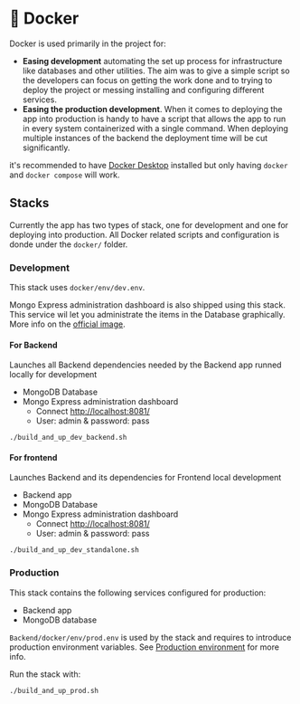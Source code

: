 # 🐋 Docker

Docker is used primarily in the project for:

- **Easing development** automating the set up process for infrastructure like databases and other utilities. The aim was to give a simple script so the developers can focus on getting the work done and to trying to deploy the project or messing installing and configuring different services.
- **Easing the production development**. When it comes to deploying the app into production is handy to have a script that allows the app to run in every system containerized with a single command. When deploying multiple instances of the backend the deployment time will be cut significantly.

it's recommended to have [Docker Desktop](https://www.docker.com/products/docker-desktop/) installed but only having `docker` and `docker compose` will work.

## Stacks

Currently the app has two types of stack, one for development and one for deploying into production. All Docker related scripts and configuration is donde under the `docker/` folder.

### Development

This stack uses `docker/env/dev.env`.

Mongo Express administration dashboard is also shipped using this stack. This service wil let you administrate the items in the Database graphically. More info on the [official image](https://hub.docker.com/_/mongo-express).

#### For Backend

Launches all Backend dependencies needed by the Backend app runned locally for development

- MongoDB Database
- Mongo Express administration dashboard
  - Connect [http://localhost:8081/](http://localhost:8081/)
  - User: admin & password: pass

```console
./build_and_up_dev_backend.sh
```

#### For frontend

Launches Backend and its dependencies for Frontend local development

- Backend app
- MongoDB Database
- Mongo Express administration dashboard
  - Connect [http://localhost:8081/](http://localhost:8081/)
  - User: admin & password: pass

```console
./build_and_up_dev_standalone.sh
```

### Production

This stack contains the following services configured for production:

- Backend app
- MongoDB database

`Backend/docker/env/prod.env` is used by the stack and requires to introduce production environment variables. See [Production environment](Environment.md) for more info.

Run the stack with:

```console
./build_and_up_prod.sh
```
